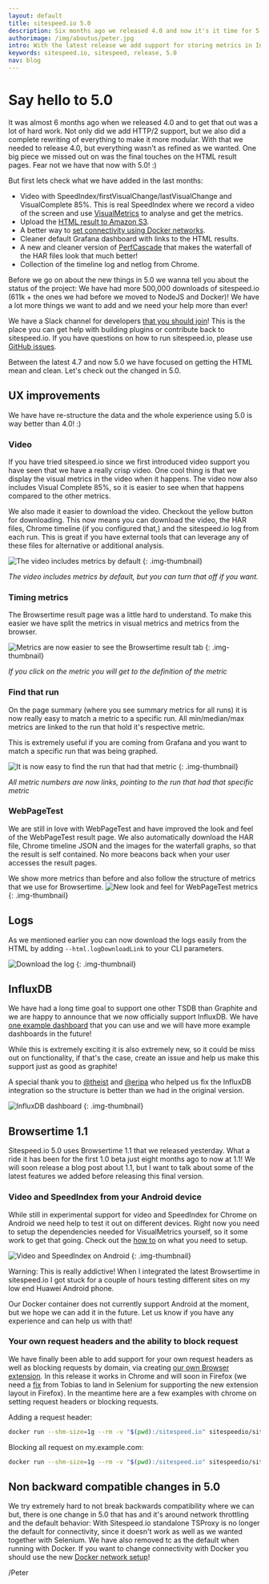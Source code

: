 ```yaml
---
layout: default
title: sitespeed.io 5.0
description: Six months ago we released 4.0 and now it's it time for 5.0!!
authorimage: /img/aboutus/peter.jpg
intro: With the latest release we add support for storing metrics in InfluxDB, add your own request headers, block requests by domain and a massive HTML update.
keywords: sitespeed.io, sitespeed, release, 5.0
nav: blog
---
```


# Say hello to 5.0
It was almost 6 months ago when we released 4.0 and to get that out was a lot of hard work. Not only did we add HTTP/2 support, but we also did a complete rewriting of everything to make it more modular. With that we needed to release 4.0, but everything wasn't as refined as we wanted. One big piece we missed out on was the final touches on the HTML result pages. Fear not we have that now with 5.0! :)

But first lets check what we have added in the last months:

 * Video with SpeedIndex/firstVisualChange/lastVisualChange and VisualComplete 85%. This is real SpeedIndex where we record a video of the screen and use [VisualMetrics](https://github.com/WPO-Foundation/visualmetrics/) to analyse and get the metrics.
 * Upload the [HTML result to Amazon S3](https://results.sitespeed.io/en.wikipedia.org/2017-04-10-06-00-04/pages/en.wikipedia.org/wiki/Barack_Obama/).
 * A better way to [set connectivity using Docker networks]({{site.baseurl}}/documentation/sitespeed.io/browsers/#change-connectivity).
 * Cleaner default Grafana dashboard with links to the HTML results.
 * A new and cleaner version of [PerfCascade](https://github.com/micmro/PerfCascade) that makes the waterfall of the HAR files look that much better!
 * Collection of the timeline log and netlog from Chrome.

Before we go on about the new things in 5.0 we wanna tell you about the status of the project:
We have had more 500,000 downloads of sitespeed.io (611k + the ones we had before we moved to NodeJS and Docker)! We have a lot more things we want to add and we need your help more than ever!

We have a Slack channel for developers [that you should join](https://sitespeedio.herokuapp.com/)! This is the place you can get help with building plugins or contribute back to sitespeed.io. If you have questions on how to run sitespeed.io, please use [GitHub issues](https://github.com/sitespeedio/sitespeed.io/issues/new).

Between the latest 4.7 and now 5.0 we have focused on getting the HTML mean and clean. Let's check out the changed in 5.0.

## UX improvements
We have have re-structure the data and the whole experience using 5.0 is way better than 4.0! :)

### Video

If you have tried sitespeed.io since we first introduced video support you have seen that we have a really crisp video. One cool thing is that we display the visual metrics in the video when it happens. The video now also includes Visual Complete 85%, so it is easier to see when that happens compared to the other metrics.

We also made it easier to download the video. Checkout the yellow button for downloading. This now means you can download the video, the HAR files, Chrome timeline (if you configured that,) and the sitespeed.io log from each run. This is great if you have external tools that can leverage any of these files for alternative or additional analysis.

![The video includes metrics by default]({{site.baseurl}}/img/video5.0.png)
{: .img-thumbnail}
<p class="image-info">
 <em class="small center">The video includes metrics by default, but you can turn that off if you want.</em>
</p>

### Timing metrics

The Browsertime result page was a little hard to understand. To make this easier we have split the metrics in visual metrics and metrics from the browser.

![Metrics are now easier to see the Browsertime result tab]({{site.baseurl}}/img/visualmetrics-browsertime.png)
{: .img-thumbnail}
<p class="image-info">
 <em class="small center">If you click on the metric you will get to the definition of the metric</em>
</p>


### Find that run
On the page summary (where you see summary metrics for all runs) it is now really easy to match a metric to a specific run. All min/median/max metrics are linked to the run that hold it's respective metric.

This is extremely useful if you are coming from Grafana and you want to match a specific run that was being graphed.

 ![It is now easy to find the run that had that metric]({{site.baseurl}}/img/findthatrun.png)
 {: .img-thumbnail}
 <p class="image-info">
  <em class="small center">All metric numbers are now links, pointing to the run that had that specific metric</em>
</p>

### WebPageTest
We are still in love with WebPageTest and have improved the look and feel of the WebPageTest result page. We also automatically download the HAR file, Chrome timeline JSON and the images for the waterfall graphs, so that the result is self contained. No more beacons back when your user accesses the result pages.

We show more metrics than before and also follow the structure of metrics that we use for Browsertime.
![New look and feel for WebPageTest metrics]({{site.baseurl}}/img/wpt-5.0.png)
{: .img-thumbnail}

## Logs
As we mentioned earlier you can now download the logs easily from the HTML by adding <code>--html.logDownloadLink</code> to your CLI parameters.

![Download the log]({{site.baseurl}}/img/download-log.png)
{: .img-thumbnail}

## InfluxDB

We have had a long time goal to support one other TSDB than Graphite and we are happy to announce that we now officially support InfluxDB. We have [one example dashboard](https://dashboard.sitespeed.io/dashboard/db/wip-influxdb?orgId=1) that you can use and we will have more example dashboards in the future!

While this is extremely exciting it is also extremely new, so it could be miss out on functionality, if that's the case, create an issue and help us make this support just as good as graphite!

A special thank you to [@theist](https://github.com/theist) and [@eripa](https://github.com/eripa) who helped us fix the InfluxDB integration so the structure is better than we had in the original version.

![InfluxDB dashboard]({{site.baseurl}}/img/influxdb-dashboard.png)
{: .img-thumbnail}

## Browsertime 1.1
Sitespeed.io 5.0 uses Browsertime 1.1 that we released yesterday. What a ride it has been for the first 1.0 beta just eight months ago to now at 1.1! We will soon release a blog post about 1.1, but I want to talk about some of the latest features we added before releasing this final version.

### Video and SpeedIndex from your Android device
While still in experimental support for video and SpeedIndex for Chrome on Android we need help to test it out on different devices. Right now you need to setup the dependencies needed for VisualMetrics yourself, so it some work to get that going. Check out the [how to](https://github.com/sitespeedio/browsertime#test-on-your-mobile-device) on what you need to setup.

![Video and SpeedIndex on Android]({{site.baseurl}}/img/barack-adnroid-video.gif)
{: .img-thumbnail}

Warning: This is really addictive! When I integrated the latest Browsertime in sitespeed.io I got stuck for a couple of hours testing different sites on my low end Huawei Android phone.

Our Docker container does not currently support Android at the moment, but we hope we can add it in the future. Let us know if you have any experience and can help us with that!

### Your own request headers and the ability to block request
We have finally been able to add support for your own request headers as well as blocking requests by domain, via creating [our own Browser extension](https://github.com/sitespeedio/browsertime-extension). In this release it works in Chrome and will soon in Firefox (we need a [fix](https://github.com/SeleniumHQ/selenium/pull/3846) from Tobias to land in Selenium for supporting the new extension layout in Firefox). In the meantime here are a few examples with chrome on setting request headers or blocking requests.

Adding a request header:

~~~bash
docker run --shm-size=1g --rm -v "$(pwd):/sitespeed.io" sitespeedio/sitespeed.io https://www.sitespeed.io/ -r Name:Value
~~~

Blocking all request on my.example.com:

~~~bash
docker run --shm-size=1g --rm -v "$(pwd):/sitespeed.io" sitespeedio/sitespeed.io https://www.sitespeed.io/ --block my.example.com
~~~

## Non backward compatible changes in 5.0
We try extremely hard to not break backwards compatibility where we can but, there is one change in 5.0 that has and it's around network throttling and the default behavior: With Sitespeed.io standalone TSProxy is no longer the default for connectivity, since it doesn't work as well as we wanted together with Selenium. We have also removed tc as the default when running with Docker. If you want to change connectivity with Docker you should use the new [Docker network setup](https://www.sitespeed.io/documentation/sitespeed.io/browsers/#change-connectivity)!


/Peter
